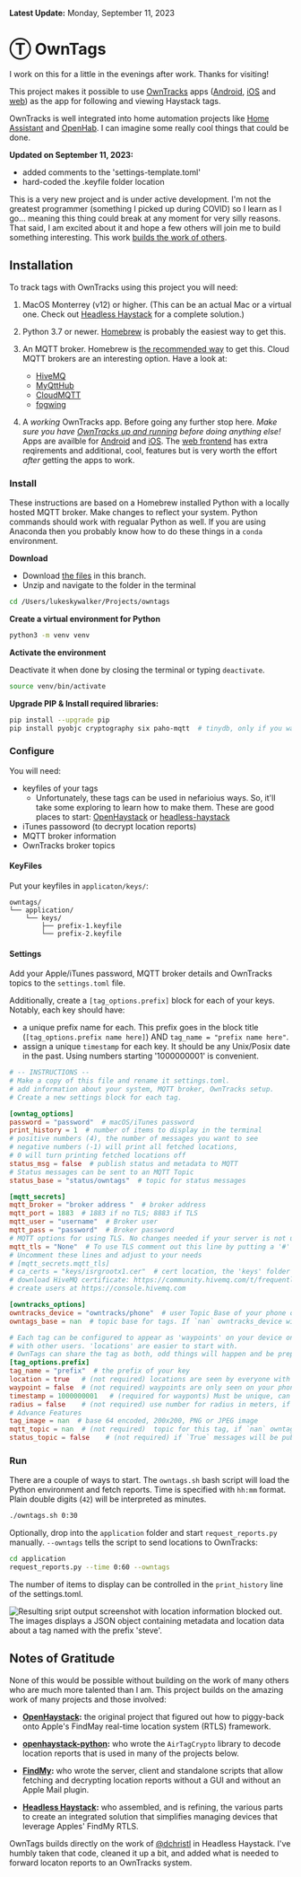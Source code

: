 **Latest Update:** Monday, September 11, 2023

# Ⓣ OwnTags

I work on this for a little in the evenings after work. Thanks for visiting!

This project makes it possible to use [OwnTracks](https://owntracks.org/) apps ([Android](https://play.google.com/store/apps/details?id=org.owntracks.android), [iOS](https://itunes.apple.com/us/app/mqttitude/id692424691?mt=8) and [web](https://github.com/owntracks/frontend)) as the app for following and viewing Haystack tags.

OwnTracks is well integrated into home automation projects like [Home Assistant](https://www.home-assistant.io/integrations/owntracks/) and [OpenHab](https://www.openhab.org/addons/bindings/gpstracker/). I can imagine some really cool things that could be done.

**Updated on September 11, 2023:** 

* added comments to the 'settings-template.toml'
* hard-coded the .keyfile folder location

This is a very new project and is under active development. I'm not the greatest programmer (something I picked up during COVID) so I learn as I go... meaning this thing could break at any moment for very silly reasons. That said, I am excited about it and hope a few others will join me to build something interesting. This work [builds the work of others](https://github.com/mrmay-dev/owntags/tree/dev-client#notes-of-gratitude).

<!-- ![map displaying owntracks features like track lines, heatmaps and  regions](map-features.png "OwnTracks Map Features")

I'm going to use these in some screenshots.
Robots: 33.81411508658622, -117.9209239699076
Light Saber: 33.814089694852186, -117.92266596079212
Luke: 33.8141448100308, -117.92313412450245
X-Wing: 33.814162638077384, -117.92309657349315
-->
## Installation 

To track tags with OwnTracks using this project you will need:

1. MacOS Monterrey (v12) or higher. (This can be an actual Mac or a virtual one. Check out [Headless Haystack](https://github.com/dchristl/headless-haystack) for a complete solution.)

2. Python 3.7 or newer. [Homebrew](https://docs.brew.sh/Homebrew-and-Python) is probably the easiest way to get this.

3. An MQTT broker. Homebrew is [the recommended way](https://mosquitto.org/download/#mac) to get this. Cloud MQTT brokers are an interesting option. Have a look at:
     - [HiveMQ](https://www.hivemq.com/mqtt-cloud-broker/)
     - [MyQttHub](https://myqtthub.com/en)
     - [CloudMQTT](https://www.cloudmqtt.com/)
     - [fogwing](https://www.fogwing.io/)

4. A *working* OwnTracks app. Before going any further stop here. *Make sure you have [OwnTracks up and running](https://owntracks.org/booklet/) before doing anything else!* Apps are availble for [Android](https://play.google.com/store/apps/details?id=org.owntracks.android) and [iOS](https://itunes.apple.com/us/app/mqttitude/id692424691?mt=8). The [web frontend](https://github.com/owntracks/frontend) has extra reqirements and additional, cool, features but is very worth the effort *after* getting the apps to work.

### Install

These instructions are based on a Homebrew installed Python with a locally hosted MQTT broker. Make changes to reflect your system. Python commands should work with regualar Python as well. If you are using Anaconda then you probably know how to do these things in a `conda` environment.

**Download**
- Download [the files](https://github.com/mrmay-dev/owntags/archive/refs/heads/dev-client.zip) in this branch.
- Unzip and navigate to the folder in the terminal

```bash
cd /Users/lukeskywalker/Projects/owntags
```

**Create a virtual environment for Python**

```bash
python3 -m venv venv
```

**Activate the environment**

Deactivate it when done by closing the terminal or typing `deactivate`.

```bash
source venv/bin/activate
```

**Upgrade PIP & Install required libraries:**

```bash
pip install --upgrade pip
pip install pyobjc cryptography six paho-mqtt  # tinydb, only if you want to export locations to this database
``` 

### Configure

You will need:

* keyfiles of your tags
    * Unfortunately, these tags can be used in nefarioius ways. So, it'll take some exploring to learn how to make them. These are good places to start: [OpenHaystack](https://github.com/seemoo-lab/openhaystack/tree/main/Firmware/ESP32#deploy-the-firmware) or [headless-haystack](https://github.com/dchristl/headless-haystack/tree/main/firmware/ESP32)
* iTunes passoword (to decrypt location reports)
* MQTT broker information
* OwnTracks broker topics

#### KeyFiles

Put your keyfiles in `applicaton/keys/`:

```text
owntags/
└── application/
    └── keys/
        ├── prefix-1.keyfile
        └── prefix-2.keyfile
```

#### Settings

Add your Apple/iTunes password, MQTT broker details and OwnTracks topics to the `settings.toml` file.

Additionally, create a `[tag_options.prefix]` block for each of your keys. Notably, each key should have:

- a unique prefix name for each. This prefix goes in the block title (`[tag_options.prefix name here]`) AND `tag_name = "prefix name here"`.
- assign a unique `timestamp` for each key. It should be any Unix/Posix date in the past. Using numbers starting '1000000001' is convenient.

```toml
# -- INSTRUCTIONS --
# Make a copy of this file and rename it settings.toml.
# add information about your system, MQTT broker, OwnTracks setup.
# Create a new settings block for each tag. 

[owntag_options]
password = "password"  # macOS/iTunes password
print_history = 1  # number of items to display in the terminal
# positive numbers (4), the number of messages you want to see
# negative numbers (-1) will print all fetched locations,
# 0 will turn printing fetched locations off
status_msg = false  # publish status and metadata to MQTT
# Status messages can be sent to an MQTT Topic
status_base = "status/owntags"  # topic for status messages

[mqtt_secrets]
mqtt_broker = "broker address "  # broker address
mqtt_port = 1883  # 1883 if no TLS; 8883 if TLS
mqtt_user = "username"  # Broker user
mqtt_pass = "password"  # Broker password
# MQTT options for using TLS. No changes needed if your server is not using TLS.
mqtt_tls = "None"  # To use TLS comment out this line by putting a '#' in front of it.
# Uncomment these lines and adjust to your needs
# [mqtt_secrets.mqtt_tls]
# ca_certs = "keys/isrgrootx1.cer"  # cert location, the 'keys' folder is a good place
# download HiveMQ certificate: https://community.hivemq.com/t/frequently-asked-questions/514
# create users at https://console.hivemq.com

[owntracks_options]
owntracks_device = "owntracks/phone"  # user Topic Base of your phone or device with owntracks, used for waypoints
owntags_base = nan  # topic base for tags. If `nan` owntracks_device will be used.

# Each tag can be configured to appear as 'waypoints' on your device only, or as 'locations' that are shared
# with other users. 'locations' are easier to start with.
# OwnTags can share the tag as both, odd things will happen and be prepared for some challenges.
[tag_options.prefix]
tag_name = "prefix"  # the prefix of your key
location = true   # (not required) locations are seen by everyone with access to the topic (they act like users)
waypoint = false  # (not required) waypoints are only seen on your phone (or device)
timestamp = 1000000001   # (required for wayponts) Must be unique, can be any past Unix/Posix timestamp.
radius = false    # (not required) use number for radius in meters, if `false` turn off, if `true` use confidence
# Advance Features
tag_image = nan  # base 64 encoded, 200x200, PNG or JPEG image
mqtt_topic = nan  # (not required)  topic for this tag, if `nan` owntags_base will be used
status_topic = false    # (not required) if `True` messages will be published to `status_base`/prefix
```

### Run
There are a couple of ways to start. The `owntags.sh` bash script will load the Python environment and fetch reports. Time is specified with `hh:mm` format. Plain double digits (`42`) will be interpreted as minutes.

```bash
./owntags.sh 0:30
```

Optionally, drop into the `application` folder and start `request_reports.py` manually. `--owntags` tells the script to send locations to OwnTracks:

```bash
cd application
request_reports.py --time 0:60 --owntags
```

The number of items to display can be controlled in the `print_history` line of the settings.toml.

![Resulting sript output screenshot with location information blocked out. The images displays a JSON object containing metadata and location data about a tag named with the prefix 'steve'.](output.jpeg)
 
## Notes of Gratitude

None of this would be possible without building on the work of many others who are much more talented than I am. This project builds on the amazing work of many projects and those involved:

- **[OpenHaystack](https://github.com/seemoo-lab/openhaystack):** the original project that figured out how to piggy-back onto Apple's FindMay real-time location system (RTLS) framework.

- **[openhaystack-python](https://github.com/hatomist/openhaystack-python):** who wrote the `AirTagCrypto` library to decode location reports that is used in many of the projects below.

- **[FindMy](https://github.com/biemster/FindMy):** who wrote the server, client and standalone scripts that allow fetching and decrypting location reports without a GUI and without an Apple Mail plugin.

- **[Headless Haystack](https://github.com/dchristl/headless-haystack):** who assembled, and is refining, the various parts to create an integrated solution that simplifies managing devices that leverage Apples' FindMy RTLS.

OwnTags builds directly on the work of [@dchristl](https://github.com/dchristl) in Headless Haystack. I've humbly taken that code, cleaned it up a bit, and added what is needed to forward locaton reports to an OwnTracks system.
